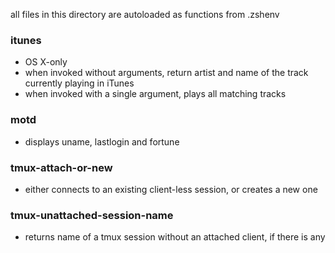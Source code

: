 all files in this directory are autoloaded as functions from .zshenv

### itunes
* OS X-only
* when invoked without arguments, return artist and name of the track currently playing in iTunes
* when invoked with a single argument, plays all matching tracks

### motd
* displays uname, lastlogin and fortune

### tmux-attach-or-new
* either connects to an existing client-less session, or creates a new one

### tmux-unattached-session-name
* returns name of a tmux session without an attached client, if there is any
